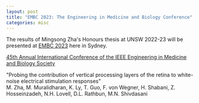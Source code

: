 ```yaml
---
layout: post
title: "EMBC 2023: The Engineering in Medicine and Biology Conference"
categories: misc
---
```


The results of Mingsong Zha's Honours thesis at UNSW 2022-23 will be presented 
at [EMBC 2023](https://embc.embs.org/2023/) here in Sydney.

[45th Annual International Conference of the IEEE Engineering in Medicine and Biology Society](https://embc.embs.org/2023/)  

"Probing the contribution of vertical processing layers of the retina to 
white-noise electrical stimulation responses"  
M. Zha, M. Muralidharan, K. Ly, T. Guo, F. von Wegner, H. Shabani, 
Z. Hosseinzadeh, N.H. Lovell, D.L. Rathbun, M.N. Shivdasani
